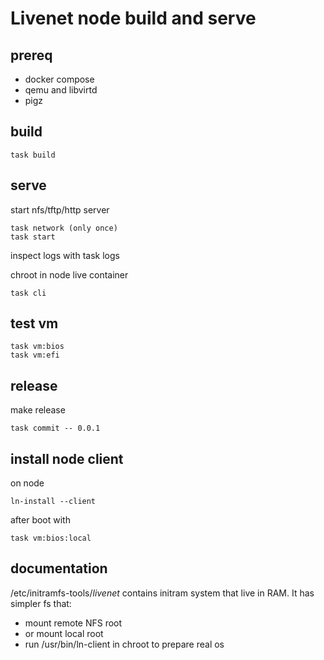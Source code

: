 # Livenet node build and serve


## prereq

- docker compose
- qemu and libvirtd
- pigz


## build


```
task build
```

## serve

start nfs/tftp/http server

```
task network (only once)
task start
```

inspect logs with task logs

chroot in node live container
```
task cli
```

## test vm

```
task vm:bios
task vm:efi
```
## release

make release

```
task commit -- 0.0.1
```

## install node client

on node
```
ln-install --client
```

after boot with
```
task vm:bios:local
```



## documentation

/etc/initramfs-tools/*livenet* contains initram system that live in RAM. It has simpler fs that:
- mount remote NFS root
- or mount local root
- run /usr/bin/ln-client in chroot to prepare real os